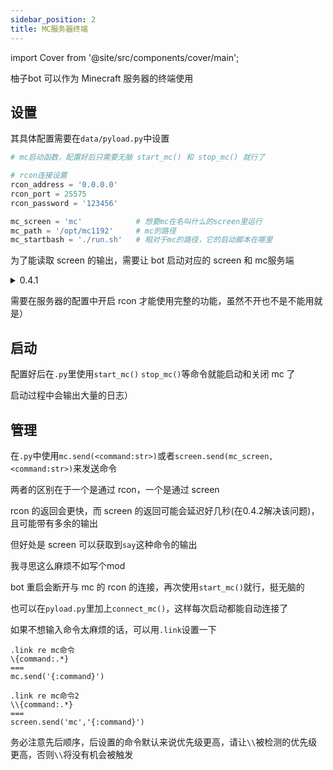 ```yaml
---
sidebar_position: 2
title: MC服务器终端
---
```


import Cover from '@site/src/components/cover/main';

柚子bot 可以作为 Minecraft 服务器的终端使用

## 设置

其具体配置需要在`data/pyload.py`中设置

```python
# mc启动函数，配置好后只需要无脑 start_mc() 和 stop_mc() 就行了

# rcon连接设置
rcon_address = '0.0.0.0'
rcon_port = 25575
rcon_password = '123456'

mc_screen = 'mc'            # 想要mc在名叫什么的screen里运行
mc_path = '/opt/mc1192'     # mc的路径
mc_startbash = './run.sh'   # 相对于mc的路径，它的启动脚本在哪里
```

为了能读取 screen 的输出，需要让 bot 启动对应的 screen 和 mc服务端

<details>

<summary>0.4.1</summary>

screen 需要保证它的 log 输出是默认的，也就是`screenlog.0`

</details>

需要在服务器的配置中开启 rcon 才能使用完整的功能，虽然不开也不是不能用就是）

## 启动

配置好后在`.py`里使用`start_mc()` `stop_mc()`等命令就能启动和关闭 mc 了

启动过程中会输出大量的日志）

## 管理

在`.py`中使用`mc.send(<command:str>)`或者`screen.send(mc_screen, <command:str>)`来发送命令

两者的区别在于一个是通过 rcon，一个是通过 screen

rcon 的返回会更快，而 screen 的返回可能会延迟好几秒(在0.4.2解决该问题)，且可能带有多余的输出

但好处是 screen 可以获取到`say`这种命令的输出

<Cover>我寻思这么麻烦不如写个mod</Cover>

bot 重启会断开与 mc 的 rcon 的连接，再次使用`start_mc()`就行，挺无脑的

也可以在`pyload.py`里加上`connect_mc()`，这样每次启动都能自动连接了

如果不想输入命令太麻烦的话，可以用`.link`设置一下

```
.link re mc命令
\{command:.*}
===
mc.send('{:command}')
```

```
.link re mc命令2
\\{command:.*}
===
screen.send('mc','{:command}')
```

务必注意先后顺序，后设置的命令默认来说优先级更高，请让`\\`被检测的优先级更高，否则`\\`将没有机会被触发
